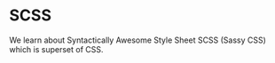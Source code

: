 # SCSS

We learn about Syntactically Awesome Style Sheet SCSS (Sassy CSS) which is superset of CSS.
